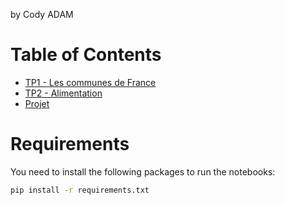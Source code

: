 by Cody ADAM

# Table of Contents

- [TP1 - Les communes de France](/TP1/TP3-2023.ipynb)
- [TP2 - Alimentation](/TP2/TP2-DE.ipynb)
- [Projet](/Project/readme.md)


# Requirements

You need to install the following packages to run the notebooks:

```bash 
pip install -r requirements.txt
```